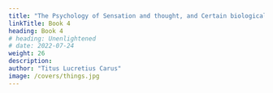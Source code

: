 ```yaml
---
title: "The Psychology of Sensation and thought, and Certain biological functions"
linkTitle: Book 4
heading: Book 4
# heading: Unenlightened
# date: 2022-07-24
weight: 26
description: 
author: "Titus Lucretius Carus"
image: /covers/things.jpg
---
```




